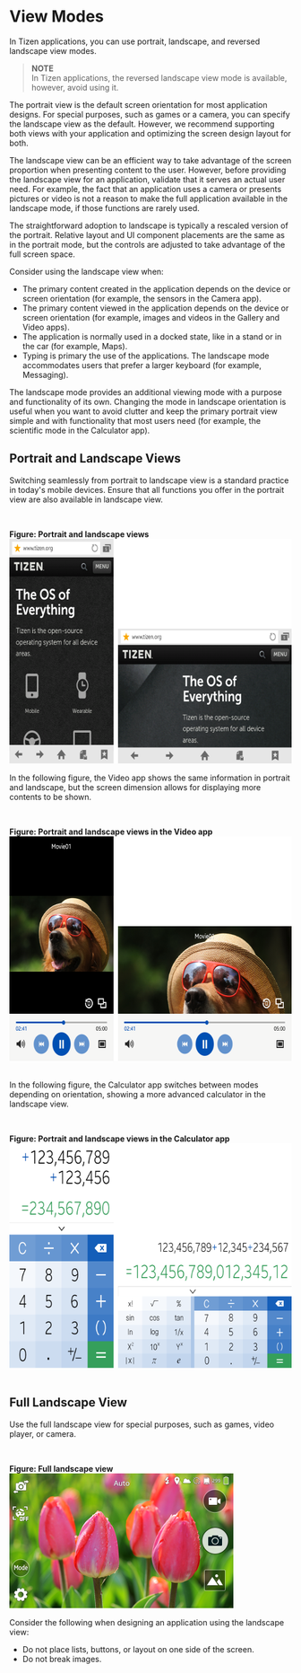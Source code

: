 # View Modes


In Tizen applications, you can use portrait, landscape, and reversed landscape view modes.

> **NOTE**  
In Tizen applications, the reversed landscape view mode is available, however, avoid using it.

The portrait view is the default screen orientation for most application designs. For special purposes, such as games or a camera, you can specify the landscape view as the default. However, we recommend supporting both views with your application and optimizing the screen design layout for both.

The landscape view can be an efficient way to take advantage of the screen proportion when presenting content to the user. However, before providing the landscape view for an application, validate that it serves an actual user need. For example, the fact that an application uses a camera or presents pictures or video is not a reason to make the full application available in the landscape mode, if those functions are rarely used.

The straightforward adoption to landscape is typically a rescaled version of the portrait. Relative layout and UI component placements are the same as in the portrait mode, but the controls are adjusted to take advantage of the full screen space.

Consider using the landscape view when:

-   The primary content created in the application depends on the device or screen orientation (for example, the sensors in the Camera app).
-   The primary content viewed in the application depends on the device or screen orientation (for example, images and videos in the Gallery and Video apps).
-   The application is normally used in a docked state, like in a stand or in the car (for example, Maps).
-   Typing is primary the use of the applications. The landscape mode accommodates users that prefer a larger keyboard (for example, Messaging).

The landscape mode provides an additional viewing mode with a purpose and functionality of its own. Changing the mode in landscape orientation is useful when you want to avoid clutter and keep the primary portrait view simple and with functionality that most users need (for example, the scientific mode in the Calculator app).



## Portrait and Landscape Views




Switching seamlessly from portrait to landscape view is a standard practice in today's mobile devices. Ensure that all functions you offer in the portrait view are also available in landscape view.

 

**Figure: Portrait and landscape views**  
<img alt="" height="400" src="media/views.png" width="650" />

In the following figure, the Video app shows the same information in portrait and landscape, but the screen dimension allows for displaying more contents to be shown.

 

**Figure: Portrait and landscape views in the Video app**  
<img alt="" height="400" src="media/view_mode_video.png" width="650" />
  

In the following figure, the Calculator app switches between modes depending on orientation, showing a more advanced calculator in the landscape view.

 

**Figure: Portrait and landscape views in the Calculator app**  
<img alt="" height="400" src="media/view_mode_calculator.png" width="650" />
 



## Full Landscape View




Use the full landscape view for special purposes, such as games, video player, or camera.

 

**Figure: Full landscape view**  
<img alt="" src="media/view_mode_camera_01.png" width="400" height="240" />
 

Consider the following when designing an application using the landscape view:

-   Do not place lists, buttons, or layout on one side of the screen.
-   Do not break images.
